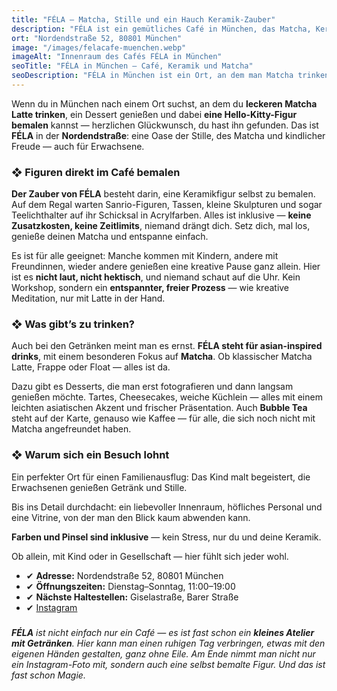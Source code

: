 ```yaml
---
title: "FÉLA – Matcha, Stille und ein Hauch Keramik-Zauber"
description: "FÉLA ist ein gemütliches Café in München, das Matcha, Keramik und Ruhe vereint. Hier kann man Figuren bemalen, Desserts genießen und in besonderer Atmosphäre entspannen."
ort: "Nordendstraße 52, 80801 München"
image: "/images/felacafe-muenchen.webp"
imageAlt: "Innenraum des Cafés FÉLA in München"
seoTitle: "FÉLA in München — Café, Keramik und Matcha"
seoDescription: "FÉLA in München ist ein Ort, an dem man Matcha trinken, Desserts essen und eine Hello-Kitty-Figur bemalen kann. Ruhe, Magie und ein Hauch Kreativität in der Nordendstraße."
---
```


Wenn du in München nach einem Ort suchst, an dem du **leckeren Matcha Latte trinken**, ein Dessert genießen und dabei **eine Hello-Kitty-Figur bemalen** kannst — herzlichen Glückwunsch, du hast ihn gefunden. Das ist **FÉLA** in der **Nordendstraße**: eine Oase der Stille, des Matcha und kindlicher Freude — auch für Erwachsene.

### ❖ Figuren direkt im Café bemalen

**Der Zauber von FÉLA** besteht darin, eine Keramikfigur selbst zu bemalen. Auf dem Regal warten Sanrio-Figuren, Tassen, kleine Skulpturen und sogar Teelichthalter auf ihr Schicksal in Acrylfarben. Alles ist inklusive — **keine Zusatzkosten, keine Zeitlimits**, niemand drängt dich. Setz dich, mal los, genieße deinen Matcha und entspanne einfach.

Es ist für alle geeignet: Manche kommen mit Kindern, andere mit Freundinnen, wieder andere genießen eine kreative Pause ganz allein. Hier ist es **nicht laut, nicht hektisch**, und niemand schaut auf die Uhr. Kein Workshop, sondern ein **entspannter, freier Prozess** — wie kreative Meditation, nur mit Latte in der Hand.

### ❖ Was gibt’s zu trinken?

Auch bei den Getränken meint man es ernst. **FÉLA steht für asian-inspired drinks**, mit einem besonderen Fokus auf **Matcha**. Ob klassischer Matcha Latte, Frappe oder Float — alles ist da.

Dazu gibt es Desserts, die man erst fotografieren und dann langsam genießen möchte. Tartes, Cheesecakes, weiche Küchlein — alles mit einem leichten asiatischen Akzent und frischer Präsentation. Auch **Bubble Tea** steht auf der Karte, genauso wie Kaffee — für alle, die sich noch nicht mit Matcha angefreundet haben.

### ❖ Warum sich ein Besuch lohnt

Ein perfekter Ort für einen Familienausflug: Das Kind malt begeistert, die Erwachsenen genießen Getränk und Stille.

Bis ins Detail durchdacht: ein liebevoller Innenraum, höfliches Personal und eine Vitrine, von der man den Blick kaum abwenden kann.

**Farben und Pinsel sind inklusive** — kein Stress, nur du und deine Keramik.

Ob allein, mit Kind oder in Gesellschaft — hier fühlt sich jeder wohl.

- ✔ **Adresse:** Nordendstraße 52, 80801 München 
- ✔ **Öffnungszeiten:** Dienstag–Sonntag, 11:00–19:00  
- ✔ **Nächste Haltestellen:** Giselastraße, Barer Straße  
- ✔ [Instagram](https://www.instagram.com/felacafe.munich/?hl=en)

###

_**FÉLA** ist nicht einfach nur ein Café — es ist fast schon ein **kleines Atelier mit Getränken**. Hier kann man einen ruhigen Tag verbringen, etwas mit den eigenen Händen gestalten, ganz ohne Eile. Am Ende nimmt man nicht nur ein Instagram-Foto mit, sondern auch eine selbst bemalte Figur. Und das ist fast schon Magie._
